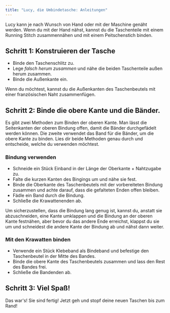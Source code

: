```yaml
---
title: "Lucy, die Umbindetasche: Anleitungen"
---
```


<Note>

Lucy kann je nach Wunsch von Hand oder mit der Maschine genäht werden. Wenn du mit der Hand nähst, kannst du die Taschenteile mit einem Running Stitch zusammennähen und mit einem Peitschenstich binden. 

</Note>

## Schritt 1: Konstruieren der Tasche

- Binde den Taschenschlitz zu.
- Lege _falsch herum zusammen_ und nähe die beiden Taschenteile außen herum zusammen.
- Binde die Außenkante ein.

<Note>

Wenn du möchtest, kannst du die Außenkanten des Taschenbeutels mit einer französischen Naht zusammenfügen.

</Note>

## Schritt 2: Binde die obere Kante und die Bänder.

Es gibt zwei Methoden zum Binden der oberen Kante. Man lässt die Seitenkanten der oberen Bindung offen, damit die Bänder durchgefädelt werden können. Die zweite verwendet das Band für die Bänder, um die obere Kante zu binden. Lies dir beide Methoden genau durch und entscheide, welche du verwenden möchtest.

### Bindung verwenden

- Schneide ein Stück Einband in der Länge der Oberkante + Nahtzugabe zu.
- Falte die kurzen Kanten des Bingings um und nähe sie fest.
- Binde die Oberkante des Taschenbeutels mit der vorbereiteten Bindung zusammen und achte darauf, dass die gefalteten Enden offen bleiben.
- Fädle ein Band durch die Bindung.
- Schließe die Krawattenenden ab.

<Tip>

Um sicherzustellen, dass die Bindung lang genug ist, kannst du, anstatt sie abzuschneiden, eine Kante umklappen und die Bindung an der oberen Kante festnähen, aber bevor du das andere Ende erreichst, klappst du sie um und schneidest die andere Kante der Bindung ab und nähst dann weiter.

</Tip>

### Mit den Krawatten binden

- Verwende ein Stück Klebeband als Bindeband und befestige den Taschenbeutel in der Mitte des Bandes.
- Binde die obere Kante des Taschenbeutels zusammen und lass den Rest des Bandes frei.
- Schließe die Bandenden ab.

## Schritt 3: Viel Spaß!

Das war's! Sie sind fertig! Jetzt geh und stopf deine neuen Taschen bis zum Rand!
